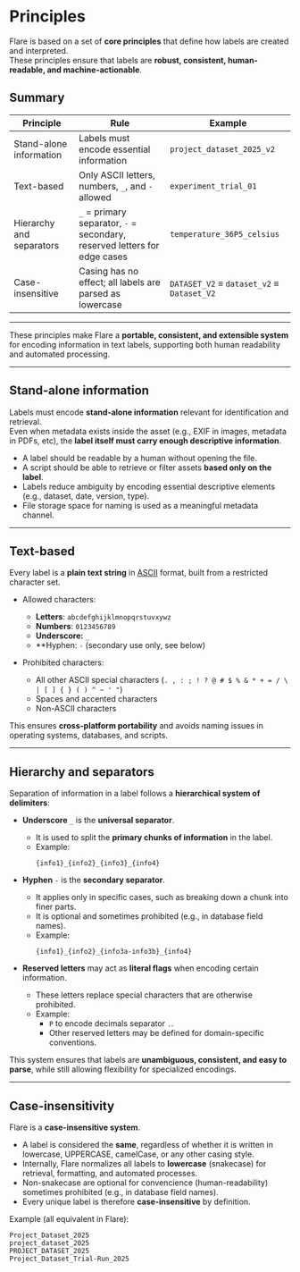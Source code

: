 # Principles

Flare is based on a set of **core principles** that define how labels are created and interpreted.  
These principles ensure that labels are **robust, consistent, human-readable, and machine-actionable**.

## Summary

| Principle                | Rule                                                                       | Example                                  |
|--------------------------|---------------------------------------------------------------------------|------------------------------------------|
| Stand-alone information  | Labels must encode essential information                                  | `project_dataset_2025_v2`                |
| Text-based               | Only ASCII letters, numbers, `_`, and `-` allowed                         | `experiment_trial_01`                    |
| Hierarchy and separators | `_` = primary separator, `-` = secondary, reserved letters for edge cases | `temperature_36P5_celsius`               |
| Case-insensitive         | Casing has no effect; all labels are parsed as lowercase                  | `DATASET_V2` ≡ `dataset_v2` ≡ `Dataset_V2` |


---

These principles make Flare a **portable, consistent, and extensible system** for encoding information in text labels, supporting both human readability and automated processing.

---

## Stand-alone information

Labels must encode **stand-alone information** relevant for identification and retrieval.  
Even when metadata exists inside the asset (e.g., EXIF in images, metadata in PDFs, etc), the **label itself must carry enough descriptive information**.

- A label should be readable by a human without opening the file.  
- A script should be able to retrieve or filter assets **based only on the label**.  
- Labels reduce ambiguity by encoding essential descriptive elements (e.g., dataset, date, version, type).  
- File storage space for naming is used as a meaningful metadata channel.

---

## Text-based

Every label is a **plain text string** in [ASCII](https://www.ascii-code.com/) format, built from a restricted character set.  

- Allowed characters:  
  - **Letters**: `abcdefghijklmnopqrstuvxywz`  
  - **Numbers**: `0123456789`  
  - **Underscore:** `_`
  - **Hyphen: `-` (secondary use only, see below)

- Prohibited characters:  
  - All other ASCII special characters (`. , : ; ! ? @ # $ % & * + = / \ | [ ] { } ( ) ^ ~ ' "`)  
  - Spaces and accented characters  
  - Non-ASCII characters  

This ensures **cross-platform portability** and avoids naming issues in operating systems, databases, and scripts.

---

## Hierarchy and separators

Separation of information in a label follows a **hierarchical system of delimiters**:

- **Underscore** `_` is the **universal separator**.  
  - It is used to split the **primary chunks of information** in the label.  
  - Example:  
    ```
    {info1}_{info2}_{info3}_{info4}
    ```

- **Hyphen** `-` is the **secondary separator**.  
  - It applies only in specific cases, such as breaking down a chunk into finer parts.  
  - It is optional and sometimes prohibited (e.g., in database field names).  
  - Example:  
    ```
    {info1}_{info2}_{info3a-info3b}_{info4}
    ```

- **Reserved letters** may act as **literal flags** when encoding certain information.  
  - These letters replace special characters that are otherwise prohibited.  
  - Example:  
    - `P` to encode decimals separator `.`.  
    - Other reserved letters may be defined for domain-specific conventions.  

This system ensures that labels are **unambiguous, consistent, and easy to parse**, while still allowing flexibility for specialized encodings.

---

## Case-insensitivity

Flare is a **case-insensitive system**.  

- A label is considered the **same**, regardless of whether it is written in lowercase, UPPERCASE, camelCase, or any other casing style.  
- Internally, Flare normalizes all labels to **lowercase** (snakecase) for retrieval, formatting, and automated processes.  
- Non-snakecase are optional for convencience (human-readability) sometimes prohibited (e.g., in database field names).
- Every unique label is therefore **case-insensitive** by definition.

Example (all equivalent in Flare):
```
Project_Dataset_2025
project_dataset_2025
PROJECT_DATASET_2025
Project_Dataset_Trial-Run_2025
```
